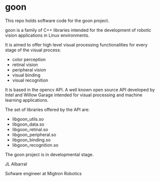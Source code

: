 # goon

This repo holds software code for the goon project.

goon is a family of C++ libraries intended for the development of robotic vision applications in Linux environments. 

It is aimed to offer high level visual processing functionalities for every stage of the visual process:
- color perception
- retinal vision 
- peripheral vision
- visual binding
- visual recognition

It is based in the opencv API. A well known open source API developed by Intel and Willow Garage intended for visual processing and machine learning applications. 

The set of libraries offered by the API are:
- libgoon_utils.so
- libgoon_data.so
- libgoon_retinal.so
- libgoon_peripheral.so
- libgoon_binding.so
- libgoon_recognition.so

The goon project is in developmental stage.

JL Albarral

Sofware engineer at Migtron Robotics

